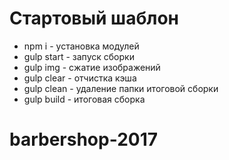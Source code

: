 <h1>Cтартовый шаблон</h1>
<ul>
  <li>npm i - установка модулей</li>
  <li>gulp start - запуск сборки</li>
  <li>gulp img - cжатие изображений</li>
  <li>gulp clear - отчистка кэша</li>
  <li>gulp clean - удаление папки итоговой сборки</li>
  <li>gulp build - итоговая сборка</li>
</ul>





# barbershop-2017
